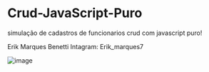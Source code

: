 # Crud-JavaScript-Puro

simulação de cadastros de funcionarios crud com javascript puro!

Erik Marques Benetti
Intagram: Erik_marques7

![image](https://github.com/erikmarquesbenetti07/Crud-JavaScript-Puro/assets/106385919/a7e98e19-bc25-4967-b4c4-a910688e660a)
